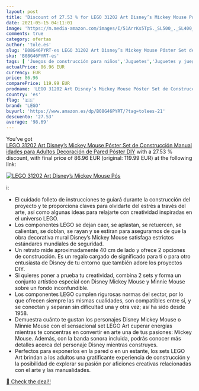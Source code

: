 ```yaml
---
layout: post
title: 'Discount of 27.53 % for LEGO 31202 Art Disney’s Mickey Mouse Pós'
date: 2021-05-15 04:11:01
image: 'https://m.media-amazon.com/images/I/51ArrKs5TpS._SL500_._SL400_.jpg'
comments: true
category: ofertas
author: 'tole.es'
slug: 'B08G46PYRT-es LEGO 31202 Art Disney’s Mickey Mouse Póster Set de...'
sku: 'B08G46PYRT-es'
tags: [ 'Juegos de construcción para niños','Juguetes','Juguetes y juegos','lego', ]
actualPrice: 86.96 EUR
currency: EUR
price: 86.96
comparePrice: 119.99 EUR
prodname: 'LEGO 31202 Art Disney’s Mickey Mouse Póster Set de Construcción Manualidades para Adultos Decoración de Pared Póster DIY'
country: 'es'
flag: '🇪🇸'
brand: 'LEGO'
buyurl: 'https://www.amazon.es/dp/B08G46PYRT/?tag=tolees-21'
descuento: '27.53'
average: '98.69'
---
```


You've got [LEGO 31202 Art Disney’s Mickey Mouse Póster Set de Construcción Manualidades para Adultos Decoración de Pared Póster DIY](https://www.amazon.es/dp/B08G46PYRT/?tag=tolees-21) with a  27.53 % discount, with final price of 86.96 EUR (original: 119.99 EUR) at the following link:

[![LEGO 31202 Art Disney’s Mickey Mouse Pós](https://m.media-amazon.com/images/I/51ArrKs5TpS._SL500_._SL400_.jpg)](https://www.amazon.es/dp/B08G46PYRT/?tag=tolees-21)

ℹ️:

- El cuidado folleto de instrucciones te guiará durante la construcción del proyecto y te proporciona claves para olvidarte del estrés a través del arte, así como algunas ideas para relajarte con creatividad inspiradas en el universo LEGO.
- Los componentes LEGO se dejan caer, se aplastan, se retuercen, se calientan, se doblan, se rayan y se estiran para asegurarnos de que la obra decorativa mural Disney’s Mickey Mouse satisfaga estrictos estándares mundiales de seguridad.
- Un retrato mide aproximadamente 40 cm de lado y ofrece 2 opciones de construcción. Es un regalo cargado de significado para ti o para otro entusiasta de Disney de tu entorno que también adore los proyectos DIY.
- Si quieres poner a prueba tu creatividad, combina 2 sets y forma un conjunto artístico especial con Disney Mickey Mouse y Minnie Mouse sobre un fondo inconfundible.
- Los componentes LEGO cumplen rigurosas normas del sector, por lo que ofrecen siempre las mismas cualidades, son compatibles entre sí, y se conectan y separan sin dificultad una y otra vez; así ha sido desde 1958.
- Demuestra cuánto te gustan los personajes Disney Mickey Mouse o Minnie Mouse con el sensacional set LEGO Art cuperar energías mientras te concentras en convertir en arte una de tus pasiones: Mickey Mouse. Además, con la banda sonora incluida, podrás conocer más detalles acerca del personaje Disney mientras construyes.
- Perfectos para exponerlos en la pared o en un estante, los sets LEGO Art brindan a los adultos una gratificante experiencia de construcción y la posibilidad de explorar su pasión por aficiones creativas relacionadas con el arte y las manualidades.

[🛒 Check the deal!!](https://www.amazon.es/dp/B08G46PYRT/?tag=tolees-21)

